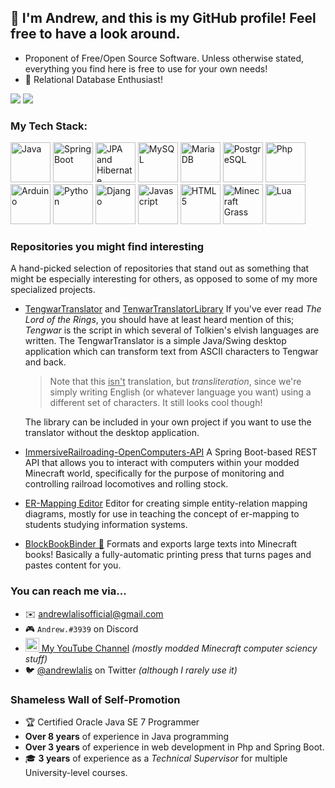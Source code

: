 ## 👋 I'm Andrew, and this is my GitHub profile! Feel free to have a look around.

- Proponent of Free/Open Source Software. Unless otherwise stated, everything you find here is free to use for your own needs!
- 💾 Relational Database Enthusiast!

![](https://github.com/andrewlalis/Github-Stats/blob/master/generated/overview.svg)
![](https://github.com/andrewlalis/Github-Stats/blob/master/generated/languages.svg)

### My Tech Stack:

<p float="left">
	<img height="64px" src="https://github.com/andrewlalis/andrewlalis/raw/master/img/java_icon.png" alt="Java" />
	<img height="64px" src="https://github.com/andrewlalis/andrewlalis/raw/master/img/spring_framework_logo.png" alt="Spring Boot" />
	<img height="64px" src="https://github.com/andrewlalis/andrewlalis/raw/master/img/hibernate_logo.png" alt="JPA and Hibernate" />
	<img height="64px" src="https://github.com/andrewlalis/andrewlalis/raw/master/img/mysql_logo.png" alt="MySQL" />
	<img height="64px" src="https://github.com/andrewlalis/andrewlalis/raw/master/img/mariadb_logo.png" alt="MariaDB" />
	<img height="64px" src="https://github.com/andrewlalis/andrewlalis/raw/master/img/postgres_logo.png" alt="PostgreSQL" />
	<img height="64px" src="https://github.com/andrewlalis/andrewlalis/blob/master/img/php_logo.svg" alt="Php" />
	<img height="64px" src="https://github.com/andrewlalis/andrewlalis/raw/master/img/arduino_logo.png" alt="Arduino" />
	<img width="64px" src="https://github.com/andrewlalis/andrewlalis/raw/master/img/python_logo.png" alt="Python" />
	<img height="64px" src="https://github.com/andrewlalis/andrewlalis/raw/master/img/django_logo.png" alt="Django" />
	<img width="64px" src="https://github.com/andrewlalis/andrewlalis/raw/master/img/js_logo.png" alt="Javascript" />
	<img width="64px" src="https://github.com/andrewlalis/andrewlalis/raw/master/img/html_5_logo.png" alt="HTML 5" />
	<img width="64px" src="https://github.com/andrewlalis/andrewlalis/raw/master/img/minecraft_grass.png" alt="Minecraft Grass" />
	<img width="64px" src="https://github.com/andrewlalis/andrewlalis/raw/master/img/lua_logo.png" alt="Lua" />
</p>

### Repositories you might find interesting

A hand-picked selection of repositories that stand out as something that might be especially interesting for others, as opposed to some of my more specialized projects.

- [TengwarTranslator](https://github.com/andrewlalis/TengwarTranslator) and [TenwarTranslatorLibrary](https://github.com/andrewlalis/TengwarTranslatorLibrary) If you've ever read *The Lord of the Rings*, you should have at least heard mention of this; *Tengwar* is the script in which several of Tolkien's elvish languages are written. The TengwarTranslator is a simple Java/Swing desktop application which can transform text from ASCII characters to Tengwar and back.

  > Note that this <u>isn't</u> translation, but *transliteration*, since we're simply writing English (or whatever language you want) using a different set of characters. It still looks cool though!

  The library can be included in your own project if you want to use the translator without the desktop application.

- [ImmersiveRailroading-OpenComputers-API](https://github.com/andrewlalis/ImmersiveRailroading-OpenComputers-API) A Spring Boot-based REST API that allows you to interact with computers within your modded Minecraft world, specifically for the purpose of monitoring and controlling railroad locomotives and rolling stock.

- [ER-Mapping Editor](https://github.com/andrewlalis/EntityRelationMappingEditor) Editor for creating simple entity-relation mapping diagrams, mostly for use in teaching the concept of er-mapping to students studying information systems.

- [BlockBookBinder 📕](https://github.com/andrewlalis/BlockBookBinder) Formats and exports large texts into Minecraft books! Basically a fully-automatic printing press that turns pages and pastes content for you.

### You can reach me via...

- ✉️ <andrewlalisofficial@gmail.com>
- 🎮 `Andrew.#3939` on Discord
- [<img alt="Andrew Lalis | YouTube" width="22px" src="https://cdn.jsdelivr.net/npm/simple-icons@v3/icons/youtube.svg" /> My YouTube Channel](https://www.youtube.com/channel/UC9X4mx6-ObPUB6-ud2IGAFQ) *(mostly modded Minecraft computer sciency stuff)*
- 🐦 [@andrewlalis](https://twitter.com/andrewlalis) on Twitter *(although I rarely use it)*

### Shameless Wall of Self-Promotion

- 🏆 Certified Oracle Java SE 7 Programmer
- **Over 8 years** of experience in Java programming
- **Over 3 years** of experience in web development in Php and Spring Boot.
- 🎓 **3 years** of experience as a *Technical Supervisor* for multiple University-level courses.
